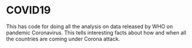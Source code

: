 # COVID19
This has code for doing all the analysis on data released by WHO on pandemic Coronavirus.  This tells interesting facts about how and when all the countries are coming under Corona attack.

